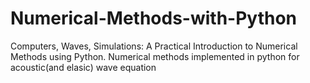 # Numerical-Methods-with-Python
Computers, Waves, Simulations: A Practical Introduction to Numerical Methods using Python. Numerical methods implemented in python for acoustic(and elasic) wave equation

